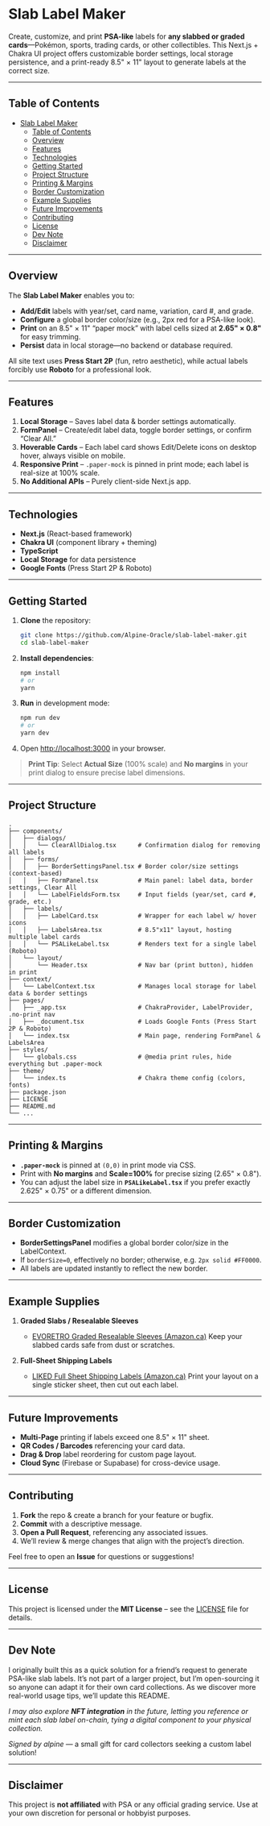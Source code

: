 # Slab Label Maker

Create, customize, and print **PSA-like** labels for **any slabbed or graded cards**—Pokémon, sports, trading cards, or other collectibles. This Next.js + Chakra UI project offers customizable border settings, local storage persistence, and a print-ready 8.5" × 11" layout to generate labels at the correct size.

---

## Table of Contents

- [Slab Label Maker](#slab-label-maker)
  - [Table of Contents](#table-of-contents)
  - [Overview](#overview)
  - [Features](#features)
  - [Technologies](#technologies)
  - [Getting Started](#getting-started)
  - [Project Structure](#project-structure)
  - [Printing \& Margins](#printing--margins)
  - [Border Customization](#border-customization)
  - [Example Supplies](#example-supplies)
  - [Future Improvements](#future-improvements)
  - [Contributing](#contributing)
  - [License](#license)
  - [Dev Note](#dev-note)
  - [Disclaimer](#disclaimer)

---

## Overview

The **Slab Label Maker** enables you to:

- **Add/Edit** labels with year/set, card name, variation, card #, and grade.
- **Configure** a global border color/size (e.g., 2px red for a PSA-like look).
- **Print** on an 8.5" × 11" “paper mock” with label cells sized at **2.65" × 0.8"** for easy trimming.
- **Persist** data in local storage—no backend or database required.

All site text uses **Press Start 2P** (fun, retro aesthetic), while actual labels forcibly use **Roboto** for a professional look.

---

## Features

1. **Local Storage** – Saves label data & border settings automatically.
2. **FormPanel** – Create/edit label data, toggle border settings, or confirm “Clear All.”
3. **Hoverable Cards** – Each label card shows Edit/Delete icons on desktop hover, always visible on mobile.
4. **Responsive Print** – `.paper-mock` is pinned in print mode; each label is real-size at 100% scale.
5. **No Additional APIs** – Purely client-side Next.js app.

---

## Technologies

- **Next.js** (React-based framework)
- **Chakra UI** (component library + theming)
- **TypeScript**
- **Local Storage** for data persistence
- **Google Fonts** (Press Start 2P & Roboto)

---

## Getting Started

1. **Clone** the repository:

   ```bash
   git clone https://github.com/Alpine-Oracle/slab-label-maker.git
   cd slab-label-maker
   ```

2. **Install dependencies**:

   ```bash
   npm install
   # or
   yarn
   ```

3. **Run** in development mode:

   ```bash
   npm run dev
   # or
   yarn dev
   ```

4. Open [http://localhost:3000](http://localhost:3000) in your browser.

> **Print Tip**: Select **Actual Size** (100% scale) and **No margins** in your print dialog to ensure precise label dimensions.

---

## Project Structure

```
.
├── components/
│   ├── dialogs/
│   │   └── ClearAllDialog.tsx      # Confirmation dialog for removing all labels
│   ├── forms/
│   │   ├── BorderSettingsPanel.tsx # Border color/size settings (context-based)
│   │   ├── FormPanel.tsx           # Main panel: label data, border settings, Clear All
│   │   └── LabelFieldsForm.tsx     # Input fields (year/set, card #, grade, etc.)
│   ├── labels/
│   │   ├── LabelCard.tsx           # Wrapper for each label w/ hover icons
│   │   ├── LabelsArea.tsx          # 8.5"x11" layout, hosting multiple label cards
│   │   └── PSALikeLabel.tsx        # Renders text for a single label (Roboto)
│   └── layout/
│       └── Header.tsx              # Nav bar (print button), hidden in print
├── context/
│   └── LabelContext.tsx            # Manages local storage for label data & border settings
├── pages/
│   ├── _app.tsx                    # ChakraProvider, LabelProvider, .no-print nav
│   ├── _document.tsx               # Loads Google Fonts (Press Start 2P & Roboto)
│   └── index.tsx                   # Main page, rendering FormPanel & LabelsArea
├── styles/
│   └── globals.css                 # @media print rules, hide everything but .paper-mock
├── theme/
│   └── index.ts                    # Chakra theme config (colors, fonts)
├── package.json
├── LICENSE
├── README.md
└── ...
```

---

## Printing & Margins

- **`.paper-mock`** is pinned at `(0,0)` in print mode via CSS.
- Print with **No margins** and **Scale=100%** for precise sizing (2.65" × 0.8").
- You can adjust the label size in **`PSALikeLabel.tsx`** if you prefer exactly 2.625" × 0.75" or a different dimension.

---

## Border Customization

- **BorderSettingsPanel** modifies a global border color/size in the LabelContext.
- If `borderSize=0`, effectively no border; otherwise, e.g. `2px solid #FF0000`.
- All labels are updated instantly to reflect the new border.

---

## Example Supplies

1. **Graded Slabs / Resealable Sleeves**

   - [EVORETRO Graded Resealable Sleeves (Amazon.ca)](https://www.amazon.ca/EVORETRO-Graded-Resealable-Sleeves-Archival-Safe/dp/B0DT1871CC/)
     Keep your slabbed cards safe from dust or scratches.

2. **Full-Sheet Shipping Labels**
   - [LIKED Full Sheet Shipping Labels (Amazon.ca)](https://www.amazon.ca/LIKED-Full-Sheet-Shipping-Labelsfor-Printer-30/dp/B0CFY6CCR8/)
     Print your layout on a single sticker sheet, then cut out each label.

---

## Future Improvements

- **Multi-Page** printing if labels exceed one 8.5" × 11" sheet.
- **QR Codes / Barcodes** referencing your card data.
- **Drag & Drop** label reordering for custom page layout.
- **Cloud Sync** (Firebase or Supabase) for cross-device usage.

---

## Contributing

1. **Fork** the repo & create a branch for your feature or bugfix.
2. **Commit** with a descriptive message.
3. **Open a Pull Request**, referencing any associated issues.
4. We’ll review & merge changes that align with the project’s direction.

Feel free to open an **Issue** for questions or suggestions!

---

## License

This project is licensed under the **MIT License** – see the [LICENSE](LICENSE) file for details.

---

## Dev Note

I originally built this as a quick solution for a friend’s request to generate PSA-like slab labels. It’s not part of a larger project, but I’m open-sourcing it so anyone can adapt it for their own card collections. As we discover more real-world usage tips, we’ll update this README.

_I may also explore **NFT integration** in the future, letting you reference or mint each slab label on-chain, tying a digital component to your physical collection._

_Signed by alpine_ — a small gift for card collectors seeking a custom label solution!

---

## Disclaimer

This project is **not affiliated** with PSA or any official grading service. Use at your own discretion for personal or hobbyist purposes.

